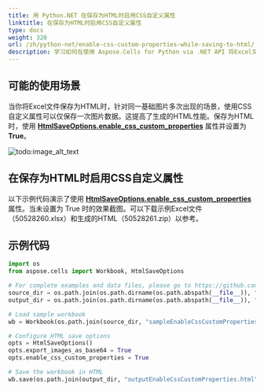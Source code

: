 ```yaml
---
title: 用 Python.NET 在保存为HTML时启用CSS自定义属性
linktitle: 在保存为HTML时启用CSS自定义属性
type: docs
weight: 320
url: /zh/python-net/enable-css-custom-properties-while-saving-to-html/
description: 学习如何在使用 Aspose.Cells for Python via .NET API 将Excel文件保存为HTML时启用CSS自定义属性。
---
```


## **可能的使用场景**

当你将Excel文件保存为HTML时，针对同一基础图片多次出现的场景，使用CSS自定义属性可以仅保存一次图片数据。这提高了生成的HTML性能。保存为HTML时，使用 [**HtmlSaveOptions.enable_css_custom_properties**](https://reference.aspose.com/cells/python-net/aspose.cells/htmlsaveoptions/enable_css_custom_properties/) 属性并设置为 **True**。

![todo:image_alt_text](enable-css-custom-properties-while-saving-to-html-1.jpg)

## **在保存为HTML时启用CSS自定义属性**

以下示例代码演示了使用 [**HtmlSaveOptions.enable_css_custom_properties**](https://reference.aspose.com/cells/python-net/aspose.cells/htmlsaveoptions/enable_css_custom_properties/) 属性。当未设置为 True 时的效果截图。可以下载示例Excel文件（50528260.xlsx）和生成的HTML（50528261.zip）以参考。

## **示例代码**

```python
import os
from aspose.cells import Workbook, HtmlSaveOptions

# For complete examples and data files, please go to https://github.com/aspose-cells/Aspose.Cells-for-.NET
source_dir = os.path.join(os.path.dirname(os.path.abspath(__file__)), "source")
output_dir = os.path.join(os.path.dirname(os.path.abspath(__file__)), "output")

# Load sample workbook
wb = Workbook(os.path.join(source_dir, "sampleEnableCssCustomProperties.xlsx"))

# Configure HTML save options
opts = HtmlSaveOptions()
opts.export_images_as_base64 = True
opts.enable_css_custom_properties = True

# Save the workbook in HTML
wb.save(os.path.join(output_dir, "outputEnableCssCustomProperties.html"), opts)
```

